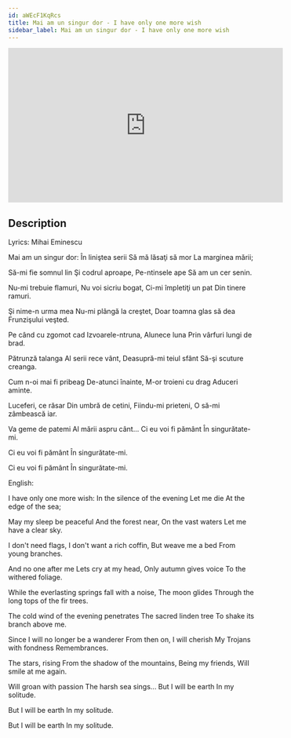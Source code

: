 ```yaml
---
id: aWEcF1KqRcs
title: Mai am un singur dor - I have only one more wish
sidebar_label: Mai am un singur dor - I have only one more wish
---
```


<iframe
  width="560"
  height="315"
  src="https://www.youtube.com/embed/aWEcF1KqRcs"
  title="YouTube video player"
  frameborder="0"
  allow="accelerometer; autoplay; clipboard-write; encrypted-media; gyroscope; picture-in-picture; web-share"
  referrerpolicy="strict-origin-when-cross-origin"
  allowfullscreen
></iframe>

## Description

Lyrics: Mihai Eminescu

Mai am un singur dor:
În liniştea serii
Să mă lăsaţi să mor
La marginea mării;

Să-mi fie somnul lin
Şi codrul aproape,
Pe-ntinsele ape
Să am un cer senin.

Nu-mi trebuie flamuri,
Nu voi sicriu bogat,
Ci-mi împletiţi un pat
Din tinere ramuri.

Şi nime-n urma mea
Nu-mi plângă la creştet,
Doar toamna glas să dea
Frunzişului veşted.

Pe când cu zgomot cad
Izvoarele-ntruna,
Alunece luna
Prin vârfuri lungi de brad.

Pătrunză talanga
Al serii rece vânt,
Deasupră-mi teiul sfânt
Să-şi scuture creanga.

Cum n-oi mai fi pribeag
De-atunci înainte,
M-or troieni cu drag
Aduceri aminte.

Luceferi, ce răsar
Din umbră de cetini,
Fiindu-mi prieteni,
O să-mi zâmbească iar.

Va geme de patemi
Al mării aspru cânt...
Ci eu voi fi pământ
În singurătate-mi.

Ci eu voi fi pământ
În singurătate-mi.

Ci eu voi fi pământ
În singurătate-mi.

English:

I have only one more wish:
In the silence of the evening
Let me die
At the edge of the sea;

May my sleep be peaceful
And the forest near,
On the vast waters
Let me have a clear sky.

I don't need flags,
I don't want a rich coffin,
But weave me a bed
From young branches.

And no one after me
Lets cry at my head,
Only autumn gives voice
To the withered foliage.

While the
everlasting springs fall with a noise,
The moon glides
Through the long tops of the fir trees.

The cold wind of the evening penetrates
The sacred linden tree
To shake its branch above me.

Since I will no longer be a wanderer
From then on,
I will cherish
My Trojans with fondness
Remembrances.

The stars, rising
From the shadow of the mountains,
Being my friends,
Will smile at me again.

Will groan with passion
The harsh sea sings...
But I will be earth
In my solitude.

But I will be earth
In my solitude.

But I will be earth
In my solitude.
